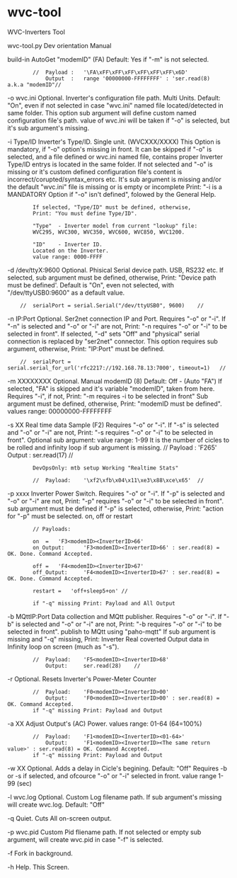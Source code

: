 # wvc-tool
WVC-Inverters Tool

wvc-tool.py Dev orientation Manual

build-in		AutoGet "modemID" (FA)
			Default: Yes if "-m" is not selected.

			//	Payload	:	'\FA\xFF\xFF\xFF\xFF\xFF\xFF\x6D'
				Output	:	range '00000000-FFFFFFFF' : 'ser.read(8)	a.k.a "modemID"//

-o wvc.ini		Optional. Inverter's configuration file path. Multi Units.
			Default: "On", even if not selected in case "wvc.ini" named file located/detected in same folder.
			This option sub argument will define custom named configuration file's path.
			value of wvc.ini will be taken if "-o" is selected, but it's sub argument's missing.



-i Type/ID 		Inverter's Type/ID. Single unit. (WVCXXX/XXXX)
			This Option is mandatory, if "-o" option's missing in front.
			It can be skipped if "-o" is selected, and a file defined or wvc.ini named file, contains proper Inverter Type/ID entrys is located in the same folder.
			If not selected and "-o" is missing or it's custom defined configuration file's content is incorrect/corupted/syntax_errors etc.
			It's sub argument is missing and/or the default "wvc.ini" file is missing or is empty or incomplete
			Print: "-i is a MANDATORY Option if "-o" isn't defined", folowed by the General Help.

			If selected, "Type/ID" must be defined, otherwise,
			Print: "You must define Type/ID".

			"Type"  - Inverter model from current "lookup" file:
			WVC295, WVC300, WVC350, WVC600, WVC850, WVC1200.

			"ID" 	- Inverter ID.
			Located on the Inverter.
			value range: 0000-FFFF


-d /dev/ttyX:9600	Optional. Phisical Serial device path. USB, RS232 etc.
			If selected, sub argument must be defined, otherwise,
			Print: "Device path must be defined'.
			Default is "On", even not selected, with "/dev/ttyUSB0:9600" as a default value.

		//	serialPort = serial.Serial("/dev/ttyUSB0", 9600)	//


-n IP:Port		Optional. Ser2net connection IP and Port.
			Requires "-o" or "-i".
			If "-n" is selected and "-o" or "-i" are not,
			Print: "-n requires "-o" or "-i" to be selected in front".
			If selected, "-d" sets "Off" and "physical" serial connection is replaced by "ser2net" connector.
			This option requires sub argument, otherwise,
			Print: "IP:Port" must be defined.

		//	serialPort = serial.serial_for_url('rfc2217://192.168.78.13:7000', timeout=1)	//


-m XXXXXXXX		Optional. Manual modemID (8)
			Default: Off - (Auto "FA")
			If selected, "FA" is skipped and it's variable "modemID", taken from here.
			Requires "-i", if not,
			Print: "-m requires -i to be selected in front"
			Sub argument must be defined, otherwise,
			Print: "modemID must be defined".
			values range: 00000000-FFFFFFFF


-s XX			Real time data Sample (F2)
			Requires "-o" or "-i".
			If "-s" is selected and "-o" or "-i" are not,
			Print: "-s requires "-o" or "-i" to be selected in front".
			Optional sub argument: value range: 1-99
			It is the number of cicles to be rolled and infinity loop if sub argument is missing.
			//	Payload : 'F2<modemID><InverterID>65'
				Output	: ser.read(17)	//

			DevOpsOnly: mtb setup Working "Realtime Stats"

			//	Payload:	'\xf2\xfb\x04\x11\xe3\x88\xce\x65'	//


-p xxxx			Inverter Power Switch.
			Requires "-o" or "-i".
			If "-p" is selected and "-o" or "-i" are not,
			Print: "-p" requires "-o" or "-i" to be selected in front".
			sub argument must be defined if "-p" is selected, otherwise,
			Print: "action for "-p" must be selected. on, off or restart

			// Payloads:		

			on	=	'F3<modemID><InverterID>66'
			on_Output:		'F3<modemID><InverterID>66' : ser.read(8) = OK. Done. Command Accepted.

			off	=	'F4<modemID><InverterID>67'
			off_Output:		'F4<modemID><InverterID>67' : ser.read(8) = OK. Done. Command Accepted.

			restart	=	'off+sleep5+on'	//

			if "-q" missing Print: Payload and All Output


-b MQttIP:Port		Data collection and MQtt publisher.
			Requires "-o" or "-i".
			If "-b" is selected and "-o" or "-i" are not,
			Print: "-b requires "-o" or "-i" to be selected in front".
			publish to MQtt using "paho-mqtt"
			If sub argument is missing and "-q" missing,
			Print: Inverter Real coverted Output data in Infinity loop on screen (much as "-s").
			
			//	Payload:	'F5<modemID><InverterID>68'
				Output:		ser.read(28)	//


-r			Optional. Resets Inverter's Power-Meter Counter

			//	Payload:	'F0<modemID><InverterID>00'
				Output:		'F0<modemID><InverterID>00' : ser.read(8) = OK. Command Accepted.
			if "-q" missing Print: Payload and Output


-a XX			Adjust Output's (AC) Power.
			values range: 01-64 (64=100%)
		
			//	Payload:	'F1<modemID><InverterID><01-64>'
				Output:		'F1<modemID><InverterID><The same return value>' : ser.read(8) = OK. Command Accepted.
			if "-q" missing Print: Payload and Output


-w XX			Optional. Adds a delay in Cicle's begining.
			Default: "Off"
			Requires -b or -s if selected, and ofcource "-o" or "-i" selected in front.
			value range 1-99 (sec)

-l wvc.log		Optional. Custom Log filename path.
			If sub argument's missing will create wvc.log.
			Default: "Off"

-q			Quiet. Cuts All on-screen output.

-p wvc.pid		Custom Pid fliename path.
			If not selected or empty sub argument, will create wvc.pid in case "-f" is selected.

-f			Fork in background.

-h			Help. This Screen.

